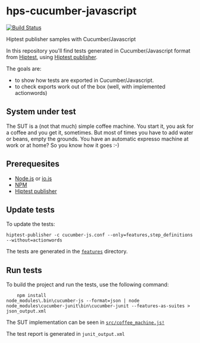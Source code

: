 # hps-cucumber-javascript
[![Build Status](https://travis-ci.org/hiptest/hps-cucumber-javascript.svg?branch=master)](https://travis-ci.org/hiptest/hps-cucumber-javascript)


Hiptest publisher samples with Cucumber/Javascript

In this repository you'll find tests generated in Cucumber/Javascript format from [Hiptest](https://hiptest.com), using [Hiptest publisher](https://github.com/hiptest/hiptest-publisher).

The goals are:

 * to show how tests are exported in Cucumber/Javascript.
 * to check exports work out of the box (well, with implemented actionwords)

System under test
------------------

The SUT is a (not that much) simple coffee machine. You start it, you ask for a coffee and you get it, sometimes. But most of times you have to add water or beans, empty the grounds. You have an automatic expresso machine at work or at home? So you know how it goes :-)

Prerequesites
-------------

* [Node.js](https://nodejs.org/en/) or [io.js](https://iojs.org/en/)
* [NPM](https://www.npmjs.com/)
* [Hiptest publisher](https://github.com/hiptest/hiptest-publisher)

Update tests
-------------

To update the tests:

    hiptest-publisher -c cucumber-js.conf --only=features,step_definitions --without=actionwords

The tests are generated in the [``features``](https://github.com/hiptest/hps-cucumber-javascript/tree/master/features) directory.


Run tests
---------

To build the project and run the tests, use the following command:

    	npm install
	node_modules\.bin\cucumber-js --format=json | node node_modules\cucumber-junit\bin\cucumber-junit --features-as-suites > json_output.xml

The SUT implementation can be seen in [``src/coffee_machine.js!``](https://github.com/hiptest/hps-cucumber-javascript/blob/master/src/coffee_machine.js)

The test report is generated in ```junit_output.xml```
